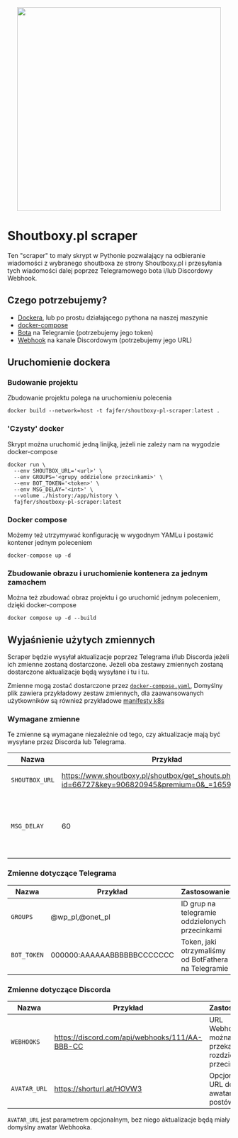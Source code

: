 <div align="center">
<img width="460" src="https://raw.githubusercontent.com/fajfer/shoutboxy-pl-scraper/main/assets/logo.jpg">
</div>

# Shoutboxy.pl scraper #

Ten "scraper" to mały skrypt w Pythonie pozwalający na odbieranie wiadomości z wybranego shoutboxa ze strony Shoutboxy.pl i przesyłania tych wiadomości dalej poprzez Telegramowego bota i/lub Discordowy Webhook.

## Czego potrzebujemy? ##

- [Dockera](https://docs.docker.com/get-docker/), lub po prostu działającego pythona na naszej maszynie
- [docker-compose](https://docs.docker.com/compose/install/)
- [Bota](https://docs.microsoft.com/en-us/azure/bot-service/bot-service-channel-connect-telegram?view=azure-bot-service-4.0) na Telegramie (potrzebujemy jego token)
- [Webhook](https://discord.com/developers/docs/resources/webhook) na kanale Discordowym (potrzebujemy jego URL)

## Uruchomienie dockera ##

### Budowanie projektu  ###

Zbudowanie projektu polega na uruchomieniu polecenia

```console
docker build --network=host -t fajfer/shoutboxy-pl-scraper:latest .
```

### 'Czysty' docker ###

Skrypt można uruchomić jedną linijką, jeżeli nie zależy nam na wygodzie docker-compose

```console
docker run \
  --env SHOUTBOX_URL='<url>' \
  --env GROUPS='<grupy oddzielone przecinkami>' \
  --env BOT_TOKEN='<token>' \
  --env MSG_DELAY='<int>' \
  --volume ./history:/app/history \
  fajfer/shoutboxy-pl-scraper:latest
```

### Docker compose ###

Możemy też utrzymywać konfigurację w wygodnym YAMLu i postawić kontener jednym poleceniem

```console
docker-compose up -d
```

### Zbudowanie obrazu i uruchomienie kontenera za jednym zamachem

Można też zbudować obraz projektu i go uruchomić jednym poleceniem, dzięki docker-compose

```console
docker compose up -d --build
```

## Wyjaśnienie użytych zmiennych ##

Scraper będzie wysyłał aktualizacje poprzez Telegrama i/lub Discorda jeżeli ich zmienne zostaną dostarczone.
Jeżeli oba zestawy zmiennych zostaną dostarczone aktualizacje będą wysyłane i tu i tu.

Zmienne mogą zostać dostarczone przez [`docker-compose.yaml`](docker-compose.yaml), 
Domyślny plik zawiera przykładowy zestaw zmiennych, dla zaawansowanych użytkowników są również przykładowe [manifesty k8s](k8s-manifest.yaml)

### Wymagane zmienne ###

Te zmienne są wymagane niezależnie od tego, czy aktualizacje mają być wysyłane przez Discorda lub Telegrama.

| Nazwa          | Przykład  |  Zastosowanie  |
|----------------|-----------|----------------|
| `SHOUTBOX_URL` | https://www.shoutboxy.pl/shoutbox/get_shouts.php?id=66727&key=906820945&premium=0&_=1659272531592 | Adres URL wybranego shoutboxa |
| `MSG_DELAY`    | 60                         | Zmianna odpowiadająca liczbie sekund zanim zostanie odpytany endpoint `SHOUTBOX_URL` |

### Zmienne dotyczące Telegrama ###

| Nazwa          | Przykład  |  Zastosowanie  |
|----------------|-----------|----------------|
| `GROUPS`       | @wp_pl,@onet_pl            | ID grup na telegramie oddzielonych przecinkami |
| `BOT_TOKEN`    | 000000:AAAAAABBBBBBCCCCCCC | Token, jaki otrzymaliśmy od BotFathera na Telegramie |

### Zmienne dotyczące Discorda ###

| Nazwa          | Przykład  |  Zastosowanie                      |
|----------------|-----------|------------------------------------|
| `WEBHOOKS`     | https://discord.com/api/webhooks/111/AA-BBB-CC | URL Webhooków, można przekazać kila rozdzielonych przecinkami |
| `AVATAR_URL`   | https://shorturl.at/HOVW3                      | Opcjonalny URL do awatara postów |

`AVATAR_URL` jest parametrem opcjonalnym, bez niego aktualizacje będą miały domyślny awatar Webhooka.